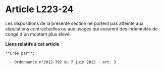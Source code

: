 # Article L223-24

Les dispositions de la présente section ne portent pas atteinte aux stipulations contractuelles ou aux usages qui assurent
des indemnités de congé d'un montant plus élevé.

**Liens relatifs à cet article**

	**Créé par**:

	  - Ordonnance n°2012-792 du 7 juin 2012 - art. 3
